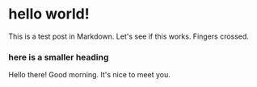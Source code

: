 # hello world!

This is a test post in Markdown. Let's see if this works. Fingers crossed.

### here is a smaller heading

Hello there! Good morning. It's nice to meet you.